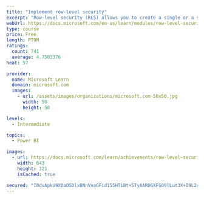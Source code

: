 ```yaml
---
title: "Implement row-level security"
excerpt: "Row-level security (RLS) allows you to create a single or a set of reports that targets data for a specific user. In this module, you will learn how to implement RLS by using either a static or dynamic method and how Microsoft Power BI simplifies testing RLS in Power BI Desktop and Power BI service."
webUrl: https://docs.microsoft.com/en-us/learn/modules/row-level-security-power-bi/
type: course
price: Free
length: PT9M
ratings:
  count: 741
  average: 4.7503376
heat: 57

provider:
  name: Microsoft Learn
  domain: microsoft.com
  images:
    - url: /assets/images/organizations/microsoft.com-50x50.jpg
      width: 50
      height: 50

levels:
  - Intermediate

topics:
  - Power BI

images:
  - url: https://docs.microsoft.com/learn/achievements/row-level-security-power-bi-social.png
    width: 643
    height: 321
    isCached: true

secured: "I0dvApkU9XDaOSDlxBNnVnaGFid155HTiBt+STyAARDGXFSO9lLut3X+I9L2gxcltxkG3RqRz7wHR4rWszFqx0WbpByfTh+n6+8OT1aXz7V06mjSRZZdwYoHRK3BUjkJCG9oG0cEaw4ablFgnEuUBUV14qIcSpTNUyTUwps846i2Vy1gK+OLxbHCJ/KLbscPKF3j62MS7mcAvmRmO+66UzRsplhX2vBABkN2fHT6oyVOXyH04Jo9+vLcwV0eMamxPh3bem/IJlrbKkwbgY1pfhGdFJ1vUsGf7XO1EiUUadlc5B/InAfJ2jgBKzG64exdPTd21gWPXeY2gbkkXzS0gCqFkdHePEC+LQECTJBA3hqWa2JM2DLFCTVZneqU45WrtAsFuyBAFr4s0Ps1wTk8sqQeWgc1JOq+KaXBwhu7IH0=;msYvzVEAkl7zhi+DR33lkQ=="
---
```


